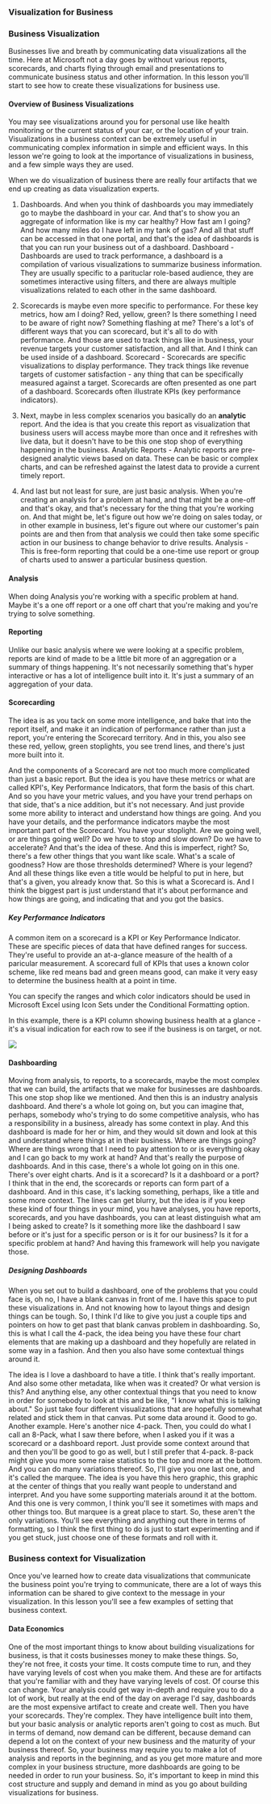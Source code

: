 ### Visualization for Business
### Business Visualization

Businesses live and breath by communicating data visualizations all the time. Here at Microsoft not a day goes by without various reports, scorecards, and charts flying through email and presentations to communicate business status and other information. In this lesson you'll start to see how to create these visualizations for business use.

#### Overview of Business Visualizations
You may see visualizations around you for personal use like health monitoring or the current status of your car, or the location of your train. Visualizations in a business context can be extremely useful in communicating complex information in simple and efficient ways. In this lesson we're going to look at the importance of visualizations in business, and a few simple ways they are used.


When we do visualization of business there are really four artifacts that we end up creating as data visualization experts. 
1. Dashboards. And when you think of dashboards you may immediately go to maybe the dashboard in your car. And that's to show you an aggregate of information like is my car healthy? How fast am I going? And how many miles do I have left in my tank of gas? And all that stuff can be accessed in that one portal, and that's the idea of dashboards is that you can run your business out of a dashboard. 
Dashboard - Dashboards are used to track performance, a dashboard is a compilation of various visualizations to summarize business information. They are usually specific to a parituclar role-based audience, they are sometimes interactive using filters, and there are always multiple visualizations related to each other in the same dashboard.


2. Scorecards is maybe even more specific to performance. For these key metrics, how am I doing? Red, yellow, green? Is there something I need to be aware of right now? Something flashing at me? There's a lot's of different ways that you can scorecard, but it's all to do with performance. And those are used to track things like in business, your revenue targets your customer satisfaction, and all that. And I think can be used inside of a dashboard.
Scorecard - Scorecards are specific visualizations to display performance. They track things like revenue targets of customer satisfaction - any thing that can be specifically measured against a target. Scorecards are often presented as one part of a dashboard. Scorecards often illustrate KPIs (key performance indicators).


3. Next, maybe in less complex scenarios you basically do an <b> analytic </b>  report. And the idea is that you create this report as visualization that business users will access maybe more than once and it refreshes with live data, but it doesn't have to be this one stop shop of everything happening in the business. 
Analytic Reports - Analytic reports are pre-designed analytic views based on data. These can be basic or complex charts, and can be refreshed against the latest data to provide a current timely report.


4. And last but not least for sure, are just basic analysis. When you're creating an analysis for a problem at hand, and that might be a one-off and that's okay, and that's necessary for the thing that you're working on. And that might be, let's figure out how we're doing on sales today, or in other example in business, let's figure out where our customer's pain points are and then from that analysis we could then take some specific action in our business to change behavior to drive results.
Analysis - This is free-form reporting that could be a one-time use report or group of charts used to answer a particular business question.

#### Analysis
When doing Analysis you're working with a specific problem at hand. Maybe it's a one off report or a one off chart that you're making and you're trying to solve something.

#### Reporting
Unlike our basic analysis where we were looking at a specific problem, reports are kind of made to be a little bit more of an aggregation or a summary of things happening. It's not necessarily something that's hyper interactive or has a lot of intelligence built into it. It's just a summary of an aggregation of your data.

#### Scorecarding
The idea is as you tack on some more intelligence, and bake that into the report itself, and make it an indication of performance rather than just a report, you're entering the Scorecard territory. And in this, you also see these red, yellow, green stoplights, you see trend lines, and there's just more built into it.

And the components of a Scorecard are not too much more complicated than just a basic report.
But the idea is you have these metrics or what are called KPI's, Key Performance Indicators, that form the basis of this chart.
And so you have your metric values, and you have your trend perhaps on that side, that's a nice addition, but it's not necessary.
And just provide some more ability to interact and understand how things are going. And you have your details, and the performance indicators maybe the most important part of the Scorecard. You have your stoplight. Are we going well, or are things going well?
Do we have to stop and slow down? Do we have to accelerate? And that's the idea of these. And this is imperfect, right?
So, there's a few other things that you want like scale. What's a scale of goodness? How are those thresholds determined?
Where is your legend? And all these things like even a title would be helpful to put in here, but that's a given, you already know that.
So this is what a Scorecard is. And I think the biggest part is just understand that it's about performance and how things are going,
and indicating that and you got the basics.

##### Key Performance Indicators
A common item on a scorecard is a KPI or Key Performance Indicator. These are specific pieces of data that have defined ranges for success. They're useful to provide an at-a-glance measure of the health of a paricular measurement. A scorecard full of KPIs that uses a known color scheme, like red means bad and green means good, can make it very easy to determine the business health at a point in time.

You can specify the ranges and which color indicators should be used in Microsoft Excel using Icon Sets under the Conditional Formatting option.

In this example, there is a KPI column showing business health at a glance - it's a visual indication for each row to see if the business is on target, or not.

![](KPI.png)


#### Dashboarding

Moving from analysis, to reports, to a scorecards, maybe the most complex that we can build, the artifacts that we make for businesses are dashboards. This one stop shop like we mentioned. And then this is an industry analysis dashboard. And there's a whole lot going on, but you can imagine that, perhaps, somebody who's trying to do some competitive analysis, who has a responsibility in a business, already has some context in play. And this dashboard is made for her or him, and they would sit down and look at this and understand where things at in their business. Where are things going? Where are things wrong that I need to pay attention to or is everything okay and I can go back to my work at hand? And that's really the purpose of dashboards. And in this case, there's a whole lot going on in this one. There's over eight charts. And is it a scorecard? Is it a dashboard or a port? I think that in the end, the scorecards or reports can form part of a dashboard. And in this case, it's lacking something, perhaps, like a title and some more context. The lines can get blurry, but the idea is if you keep these kind of four things in your mind, you have analyses, you have reports, scorecards, and you have dashboards, you can at least distinguish what am I being asked to create? Is it something more like the dashboard I saw before or it's just for a specific person or is it for our business? Is it for a specific problem at hand? And having this framework will help you navigate those.

##### Designing Dashboards
When you set out to build a dashboard, one of the problems that you could face is, oh no, I have a blank canvas in front of me. I have this space to put these visualizations in. And not knowing how to layout things and design things can be tough. So, I think I'd like to give you just a couple tips and pointers on how to get past that blank canvas problem in dashboarding. So, this is what I call the 4-pack, the idea being you have these four chart elements that are making up a dashboard and they hopefully are related in some way in a fashion. And then you also have some contextual things around it. 

The idea is I love a dashboard to have a title. I think that's really important. 
And also some other metadata, like when was it created? Or what version is this? And anything else, any other contextual things that you need to know in order for somebody to look at this and be like, "I know what this is talking about." So just take four different visualizations that are hopefully somewhat related and stick them in that canvas. Put some data around it. Good to go. Another example. Here's another nice 4-pack. Then, you could do what I call an 8-Pack, what I saw there before, when I asked you if it was a scorecard or a dashboard report. Just provide some context around that and then you'll be good to go as well, but I still prefer that 4-pack. 8-pack might give you more some raise statistics to the top and more at the bottom. And you can do many variations thereof. So, I'll give you one last one, and it's called the marquee. The idea is you have this hero graphic, this graphic at the center of things that you really want people to understand and interpret. And you have some supporting materials around it at the bottom. And this one is very common, I think you'll see it sometimes with maps and other things too. But marquee is a great place to start. So, these aren't the only variations. You'll see everything and anything out there in terms of formatting, so I think the first thing to do is just to start experimenting and if you get stuck, just choose one of these formats and roll with it.

### Business context for Visualization
Once you've learned how to create data visualizations that communicate the business point you're trying to communicate, there are a lot of ways this information can be shared to give context to the message in your visualization. In this lesson you'll see a few examples of setting that business context.

#### Data Economics
One of the most important things to
know about building visualizations for business,
is that it costs businesses money to make these things.
So, they're not free, it costs your time.
It costs compute time to run,
and they have varying levels of cost when you make them.
And these are for artifacts that you're familiar
with and they have varying levels of cost.
Of course this can change.
Your analysis could get way
in-depth and require you to do a lot of work,
but really at the end of the day on average I'd say,
dashboards are the most expensive artifact
to create and create well.
Then you have your scorecards. They're complex.
They have intelligence built into them,
but your basic analysis or
analytic reports aren't going to cost as much.
But in terms of demand, now demand can be different,
because demand can depend a lot on the context of
your new business and
the maturity of your business thereof.
So, your business may require you to make a lot
of analysis and reports in the beginning,
and as you get more mature and
more complex in your business structure,
more dashboards are going to be
needed in order to run your business.
So, it's important to keep in mind this
cost structure and supply and
demand in mind as you
go about building visualizations for business.

